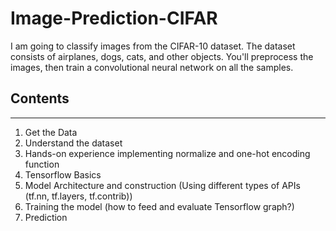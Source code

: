 # Image-Prediction-CIFAR

I am going to classify images from the CIFAR-10 dataset. The dataset consists of airplanes, dogs, cats, and other objects. You'll preprocess the images, then train a convolutional neural network on all the samples.

## Contents
---
1. Get the Data
2. Understand the dataset
3. Hands-on experience implementing normalize and one-hot encoding function
4. Tensorflow Basics
5. Model Architecture and construction (Using different types of APIs (tf.nn, tf.layers, tf.contrib))
6. Training the model (how to feed and evaluate Tensorflow graph?)
7. Prediction
